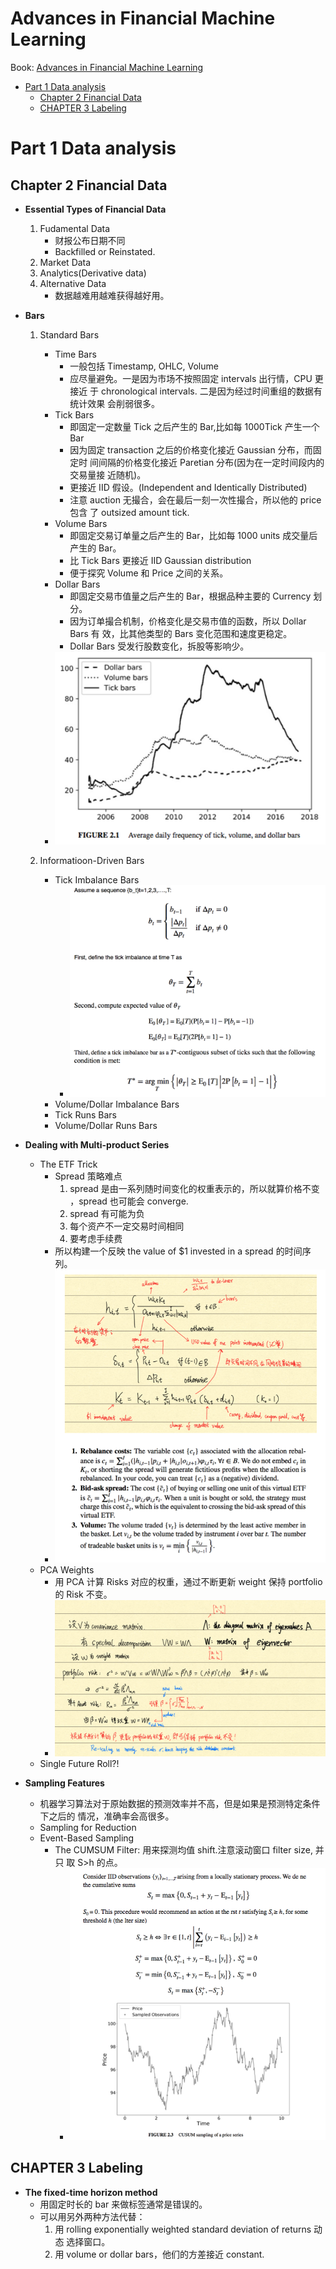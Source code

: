 # Advances in Financial Machine Learning

Book:
[Advances in Financial Machine Learning](https://book.douban.com/subject/27188754/)

<!-- vim-markdown-toc GitLab -->

*   [Part 1 Data analysis](#part-1-data-analysis)
    *   [Chapter 2 Financial Data](#chapter-2-financial-data)
    *   [CHAPTER 3 Labeling](#chapter-3-labeling)

<!-- vim-markdown-toc -->

# Part 1 Data analysis

## Chapter 2 Financial Data

*   **Essential Types of Financial Data**

    1.  Fudamental Data
        *   财报公布日期不同
        *   Backfilled or Reinstated.
    2.  Market Data
    3.  Analytics(Derivative data)
    4.  Alternative Data
        *   数据越难用越难获得越好用。

*   **Bars**

    1.  Standard Bars

        *   Time Bars
            *   一般包括 Timestamp, OHLC, Volume
            *   应尽量避免。一是因为市场不按照固定 intervals 出行情，CPU 更接近
                于 chronological intervals. 二是因为经过时间重组的数据有统计效果
                会削弱很多。
        *   Tick Bars
            *   即固定一定数量 Tick 之后产生的 Bar,比如每 1000Tick 产生一个 Bar
            *   因为固定 transaction 之后的价格变化接近 Gaussian 分布，而固定时
                间间隔的价格变化接近 Paretian 分布(因为在一定时间段内的交易量接
                近随机)。
            *   更接近 IID 假设。(Independent and Identically Distributed)
            *   注意 auction 无撮合，会在最后一刻一次性撮合，所以他的 price 包含
                了 outsized amount tick.
        *   Volume Bars
            *   即固定交易订单量之后产生的 Bar，比如每 1000 units 成交量后产生的
                Bar。
            *   比 Tick Bars 更接近 IID Gaussian distribution
            *   便于探究 Volume 和 Price 之间的关系。
        *   Dollar Bars
            *   即固定交易市值量之后产生的 Bar，根据品种主要的 Currency 划分。
            *   因为订单撮合机制，价格变化是交易市值的函数，所以 Dollar Bars 有
                效，比其他类型的 Bars 变化范围和速度更稳定。
            *   Dollar Bars 受发行股数变化，拆股等影响少。
        *   ![Picture](what/Advances_in_Financial_Machine_Learning_1.png)

    2.  Informatioon-Driven Bars
        *   Tick Imbalance Bars
            *   ![Picture](what/Advances_in_Financial_Machine_Learning_2.png)
        *   Volume/Dollar Imbalance Bars
        *   Tick Runs Bars
        *   Volume/Dollar Runs Bars

*   **Dealing with Multi-product Series**

    *   The ETF Trick
        *   Spread 策略难点
            1.  spread 是由一系列随时间变化的权重表示的，所以就算价格不变
                ，spread 也可能会 converge.
            2.  spread 有可能为负
            3.  每个资产不一定交易时间相同
            4.  要考虑手续费
        *   所以构建一个反映 the value of \$1 invested in a spread 的时间序列。
        *   ![Picture](what/Advances_in_Financial_Machine_Learning_3.png)
    *   PCA Weights
        *   用 PCA 计算 Risks 对应的权重，通过不断更新 weight 保持 portfolio 的
            Risk 不变。
        *   ![Picture](what/Advances_in_Financial_Machine_Learning_4.png)
    *   Single Future Roll?!

*   **Sampling Features**
    *   机器学习算法对于原始数据的预测效率并不高，但是如果是预测特定条件下之后的
        情况，准确率会高很多。
    *   Sampling for Reduction
    *   Event-Based Sampling
        *   The CUMSUM Filter: 用来探测均值 shift.注意滚动窗口 filter size, 并只
            取 S>h 的点。
            *   ![Picture](what/Advances_in_Financial_Machine_Learning_5.png)

## CHAPTER 3 Labeling

*   **The fixed-time horizon method**
    *   用固定时长的 bar 来做标签通常是错误的。
    *   可以用另外两种方法代替：
        1.  用 rolling exponentially weighted standard deviation of returns 动态
            选择窗口。
        2.  用 volume or dollar bars，他们的方差接近 constant.
